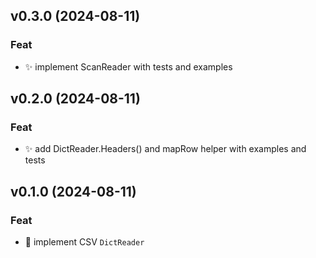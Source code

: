 ## v0.3.0 (2024-08-11)

### Feat

- :sparkles: implement ScanReader with tests and examples

## v0.2.0 (2024-08-11)

### Feat

- :sparkles: add DictReader.Headers() and mapRow helper with examples and tests

## v0.1.0 (2024-08-11)

### Feat

- :tada: implement CSV `DictReader`

